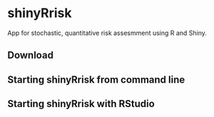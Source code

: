 # shinyRrisk
App for stochastic, quantitative risk assesmment using R and Shiny.

## Download

## Starting shinyRrisk from command line

## Starting shinyRrisk with RStudio
